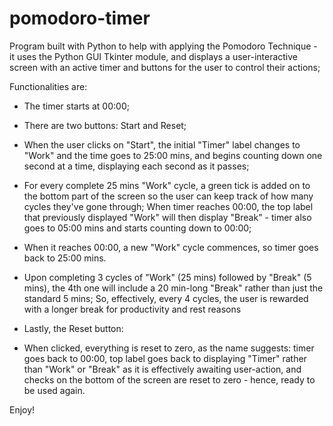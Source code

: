 # pomodoro-timer

Program built with Python to help with applying the Pomodoro Technique - it uses the Python GUI Tkinter module, and displays a user-interactive screen with an active timer and buttons for the user to control their actions;

Functionalities are:
- The timer starts at 00:00;
- There are two buttons: Start and Reset;
- When the user clicks on "Start", the initial "Timer" label changes to "Work" and the time goes to 25:00 mins, and begins counting down one second at a time, displaying each second as it passes;
- For every complete 25 mins "Work" cycle, a green tick is added on to the bottom part of the screen so the user can keep track of how many cycles they've gone through;
When timer reaches 00:00, the top label that previously displayed "Work" will then display "Break" - timer also goes to 05:00 mins and starts counting down to 00:00;
- When it reaches 00:00, a new "Work" cycle commences, so timer goes back to 25:00 mins.

- Upon completing 3 cycles of "Work" (25 mins) followed by "Break" (5 mins), the 4th one will include a 20 min-long "Break" rather than just the standard 5 mins; So, effectively, every 4 cycles, the user is rewarded with a longer break for productivity and rest reasons

- Lastly, the Reset button:
- When clicked, everything is reset to zero, as the name suggests: timer goes back to 00:00, top label goes back to displaying "Timer" rather than "Work" or "Break" as it is effectively awaiting user-action, and checks on the bottom of the screen are reset to zero - hence, ready to be used again.

Enjoy!
